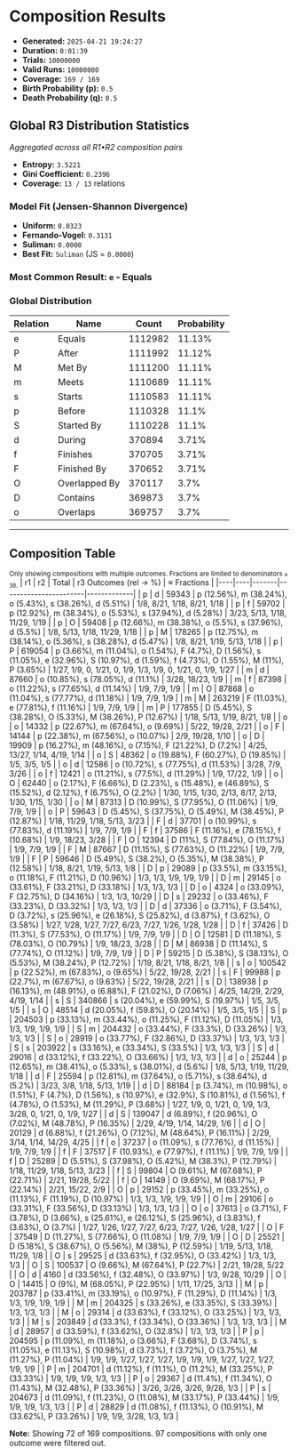 # Composition Results
- **Generated:** `2025-04-21 19:24:27`
- **Duration:** `0:01:39`
- **Trials:** `10000000`
- **Valid Runs:** `10000000`
- **Coverage:** `169 / 169`
- **Birth Probability (p):** `0.5`
- **Death Probability (q):** `0.5`

## Global R3 Distribution Statistics
*Aggregated across all R1•R2 composition pairs*

- **Entropy:** `3.5221`
- **Gini Coefficient:** `0.2396`
- **Coverage:** `13 / 13` relations

### Model Fit (Jensen-Shannon Divergence)
- **Uniform:** `0.0323`
- **Fernando-Vogel:** `0.3131`
- **Suliman:** `0.0000`
- **Best Fit:** `Suliman` (JS = `0.0000`)

### Most Common Result: `e` - Equals

### Global Distribution
| Relation | Name | Count | Probability |
|----------|------|-------|------------|
| e | Equals | 1112982 | 11.13% |
| P | After | 1111992 | 11.12% |
| M | Met By | 1111200 | 11.11% |
| m | Meets | 1110689 | 11.11% |
| s | Starts | 1110583 | 11.11% |
| p | Before | 1110328 | 11.1% |
| S | Started By | 1110228 | 11.1% |
| d | During | 370894 | 3.71% |
| f | Finishes | 370705 | 3.71% |
| F | Finished By | 370652 | 3.71% |
| O | Overlapped By | 370117 | 3.7% |
| D | Contains | 369873 | 3.7% |
| o | Overlaps | 369757 | 3.7% |

---

## Composition Table
<sub>Only showing compositions with multiple outcomes. Fractions are limited to denominators `≤ 30`.</sub>
| r1 | r2 | Total | r3 Outcomes (rel → %) | ≈ Fractions |
|----|----|-------|-----------------------|-------------|
| p | d | 59343 | p (12.56%), m (38.24%), o (5.43%), s (38.26%), d (5.51%) | 1/8, 8/21, 1/18, 8/21, 1/18 |
| p | f | 59702 | p (12.92%), m (38.34%), o (5.53%), s (37.94%), d (5.28%) | 3/23, 5/13, 1/18, 11/29, 1/19 |
| p | O | 59408 | p (12.66%), m (38.38%), o (5.5%), s (37.96%), d (5.5%) | 1/8, 5/13, 1/18, 11/29, 1/18 |
| p | M | 178265 | p (12.75%), m (38.14%), o (5.36%), s (38.28%), d (5.47%) | 1/8, 8/21, 1/19, 5/13, 1/18 |
| p | P | 619054 | p (3.66%), m (11.04%), o (1.54%), F (4.7%), D (1.56%), s (11.05%), e (32.96%), S (10.97%), d (1.59%), f (4.73%), O (1.55%), M (11%), P (3.65%) | 1/27, 1/9, 0, 1/21, 0, 1/9, 1/3, 1/9, 0, 1/21, 0, 1/9, 1/27 |
| m | d | 87660 | o (10.85%), s (78.05%), d (11.1%) | 3/28, 18/23, 1/9 |
| m | f | 87398 | o (11.22%), s (77.65%), d (11.14%) | 1/9, 7/9, 1/9 |
| m | O | 87868 | o (11.04%), s (77.77%), d (11.18%) | 1/9, 7/9, 1/9 |
| m | M | 263219 | F (11.03%), e (77.81%), f (11.16%) | 1/9, 7/9, 1/9 |
| m | P | 177855 | D (5.45%), S (38.28%), O (5.33%), M (38.26%), P (12.67%) | 1/18, 5/13, 1/19, 8/21, 1/8 |
| o | o | 14332 | p (22.67%), m (67.64%), o (9.69%) | 5/22, 19/28, 2/21 |
| o | F | 14144 | p (22.38%), m (67.56%), o (10.07%) | 2/9, 19/28, 1/10 |
| o | D | 19909 | p (16.27%), m (48.16%), o (7.15%), F (21.22%), D (7.2%) | 4/25, 13/27, 1/14, 4/19, 1/14 |
| o | S | 48362 | o (19.88%), F (60.27%), D (19.85%) | 1/5, 3/5, 1/5 |
| o | d | 12586 | o (10.72%), s (77.75%), d (11.53%) | 3/28, 7/9, 3/26 |
| o | f | 12421 | o (11.21%), s (77.5%), d (11.29%) | 1/9, 17/22, 1/9 |
| o | O | 62440 | o (2.17%), F (6.66%), D (2.23%), s (15.48%), e (46.89%), S (15.52%), d (2.12%), f (6.75%), O (2.2%) | 1/30, 1/15, 1/30, 2/13, 8/17, 2/13, 1/30, 1/15, 1/30 |
| o | M | 87313 | D (10.99%), S (77.95%), O (11.06%) | 1/9, 7/9, 1/9 |
| o | P | 59643 | D (5.45%), S (37.75%), O (5.49%), M (38.45%), P (12.87%) | 1/18, 11/29, 1/18, 5/13, 3/23 |
| F | d | 37701 | o (10.99%), s (77.83%), d (11.19%) | 1/9, 7/9, 1/9 |
| F | f | 37586 | F (11.16%), e (78.15%), f (10.68%) | 1/9, 18/23, 3/28 |
| F | O | 12394 | D (11%), S (77.84%), O (11.17%) | 1/9, 7/9, 1/9 |
| F | M | 87667 | D (11.15%), S (77.63%), O (11.22%) | 1/9, 7/9, 1/9 |
| F | P | 59646 | D (5.49%), S (38.2%), O (5.35%), M (38.38%), P (12.58%) | 1/18, 8/21, 1/19, 5/13, 1/8 |
| D | p | 29089 | p (33.5%), m (33.15%), o (11.18%), F (11.21%), D (10.96%) | 1/3, 1/3, 1/9, 1/9, 1/9 |
| D | m | 29145 | o (33.61%), F (33.21%), D (33.18%) | 1/3, 1/3, 1/3 |
| D | o | 4324 | o (33.09%), F (32.75%), D (34.16%) | 1/3, 1/3, 10/29 |
| D | s | 29232 | o (33.46%), F (33.23%), D (33.32%) | 1/3, 1/3, 1/3 |
| D | d | 37336 | o (3.71%), F (3.54%), D (3.72%), s (25.96%), e (26.18%), S (25.82%), d (3.87%), f (3.62%), O (3.58%) | 1/27, 1/28, 1/27, 7/27, 6/23, 7/27, 1/26, 1/28, 1/28 |
| D | f | 37426 | D (11.3%), S (77.53%), O (11.17%) | 1/9, 7/9, 1/9 |
| D | O | 12581 | D (11.18%), S (78.03%), O (10.79%) | 1/9, 18/23, 3/28 |
| D | M | 86938 | D (11.14%), S (77.74%), O (11.12%) | 1/9, 7/9, 1/9 |
| D | P | 59215 | D (5.38%), S (38.13%), O (5.53%), M (38.24%), P (12.72%) | 1/19, 8/21, 1/18, 8/21, 1/8 |
| s | o | 100542 | p (22.52%), m (67.83%), o (9.65%) | 5/22, 19/28, 2/21 |
| s | F | 99988 | p (22.7%), m (67.67%), o (9.63%) | 5/22, 19/28, 2/21 |
| s | D | 138938 | p (16.13%), m (48.91%), o (6.88%), F (21.02%), D (7.06%) | 4/25, 14/29, 2/29, 4/19, 1/14 |
| s | S | 340866 | s (20.04%), e (59.99%), S (19.97%) | 1/5, 3/5, 1/5 |
| s | O | 48514 | d (20.05%), f (59.8%), O (20.14%) | 1/5, 3/5, 1/5 |
| S | p | 204503 | p (33.13%), m (33.44%), o (11.25%), F (11.12%), D (11.05%) | 1/3, 1/3, 1/9, 1/9, 1/9 |
| S | m | 204432 | o (33.44%), F (33.3%), D (33.26%) | 1/3, 1/3, 1/3 |
| S | o | 28919 | o (33.77%), F (32.86%), D (33.37%) | 1/3, 1/3, 1/3 |
| S | s | 203922 | s (33.16%), e (33.34%), S (33.5%) | 1/3, 1/3, 1/3 |
| S | d | 29016 | d (33.12%), f (33.22%), O (33.66%) | 1/3, 1/3, 1/3 |
| d | o | 25244 | p (12.65%), m (38.41%), o (5.33%), s (38.01%), d (5.6%) | 1/8, 5/13, 1/19, 11/29, 1/18 |
| d | F | 25594 | p (12.81%), m (37.64%), o (5.71%), s (38.64%), d (5.2%) | 3/23, 3/8, 1/18, 5/13, 1/19 |
| d | D | 88184 | p (3.74%), m (10.98%), o (1.51%), F (4.7%), D (1.56%), s (10.97%), e (32.9%), S (10.81%), d (1.56%), f (4.78%), O (1.53%), M (11.29%), P (3.68%) | 1/27, 1/9, 0, 1/21, 0, 1/9, 1/3, 3/28, 0, 1/21, 0, 1/9, 1/27 |
| d | S | 139047 | d (6.89%), f (20.96%), O (7.02%), M (48.78%), P (16.35%) | 2/29, 4/19, 1/14, 14/29, 1/6 |
| d | O | 20129 | d (6.88%), f (21.26%), O (7.12%), M (48.64%), P (16.11%) | 2/29, 3/14, 1/14, 14/29, 4/25 |
| f | o | 37237 | o (11.09%), s (77.76%), d (11.15%) | 1/9, 7/9, 1/9 |
| f | F | 37517 | F (10.93%), e (77.97%), f (11.1%) | 1/9, 7/9, 1/9 |
| f | D | 25289 | D (5.51%), S (37.98%), O (5.42%), M (38.3%), P (12.79%) | 1/18, 11/29, 1/18, 5/13, 3/23 |
| f | S | 99804 | O (9.61%), M (67.68%), P (22.71%) | 2/21, 19/28, 5/22 |
| f | O | 14149 | O (9.69%), M (68.17%), P (22.14%) | 2/21, 15/22, 2/9 |
| O | p | 29152 | p (33.45%), m (33.25%), o (11.13%), F (11.19%), D (10.97%) | 1/3, 1/3, 1/9, 1/9, 1/9 |
| O | m | 29106 | o (33.31%), F (33.56%), D (33.13%) | 1/3, 1/3, 1/3 |
| O | o | 37613 | o (3.71%), F (3.78%), D (3.66%), s (25.61%), e (26.12%), S (25.96%), d (3.83%), f (3.63%), O (3.7%) | 1/27, 1/26, 1/27, 7/27, 6/23, 7/27, 1/26, 1/28, 1/27 |
| O | F | 37549 | D (11.27%), S (77.66%), O (11.08%) | 1/9, 7/9, 1/9 |
| O | D | 25521 | D (5.18%), S (38.67%), O (5.56%), M (38%), P (12.59%) | 1/19, 5/13, 1/18, 11/29, 1/8 |
| O | s | 29525 | d (33.63%), f (32.95%), O (33.42%) | 1/3, 1/3, 1/3 |
| O | S | 100537 | O (9.66%), M (67.64%), P (22.7%) | 2/21, 19/28, 5/22 |
| O | d | 4160 | d (33.56%), f (32.48%), O (33.97%) | 1/3, 9/28, 10/29 |
| O | O | 14415 | O (9%), M (68.05%), P (22.95%) | 1/11, 17/25, 3/13 |
| M | p | 203787 | p (33.41%), m (33.19%), o (10.97%), F (11.29%), D (11.14%) | 1/3, 1/3, 1/9, 1/9, 1/9 |
| M | m | 204325 | s (33.26%), e (33.35%), S (33.39%) | 1/3, 1/3, 1/3 |
| M | o | 29314 | d (33.63%), f (33.12%), O (33.25%) | 1/3, 1/3, 1/3 |
| M | s | 203849 | d (33.3%), f (33.34%), O (33.36%) | 1/3, 1/3, 1/3 |
| M | d | 28957 | d (33.59%), f (33.62%), O (32.8%) | 1/3, 1/3, 1/3 |
| P | p | 204595 | p (11.09%), m (11.18%), o (3.66%), F (3.68%), D (3.74%), s (11.05%), e (11.13%), S (10.98%), d (3.73%), f (3.72%), O (3.75%), M (11.27%), P (11.04%) | 1/9, 1/9, 1/27, 1/27, 1/27, 1/9, 1/9, 1/9, 1/27, 1/27, 1/27, 1/9, 1/9 |
| P | m | 204701 | d (11.12%), f (11.1%), O (11.2%), M (33.25%), P (33.33%) | 1/9, 1/9, 1/9, 1/3, 1/3 |
| P | o | 29367 | d (11.4%), f (11.34%), O (11.43%), M (32.48%), P (33.36%) | 3/26, 3/26, 3/26, 9/28, 1/3 |
| P | s | 204673 | d (11.09%), f (11.23%), O (11.08%), M (33.17%), P (33.44%) | 1/9, 1/9, 1/9, 1/3, 1/3 |
| P | d | 28829 | d (11.08%), f (11.13%), O (10.91%), M (33.62%), P (33.26%) | 1/9, 1/9, 3/28, 1/3, 1/3 |

**Note:** Showing 72 of 169 compositions. 97 compositions with only one outcome were filtered out.